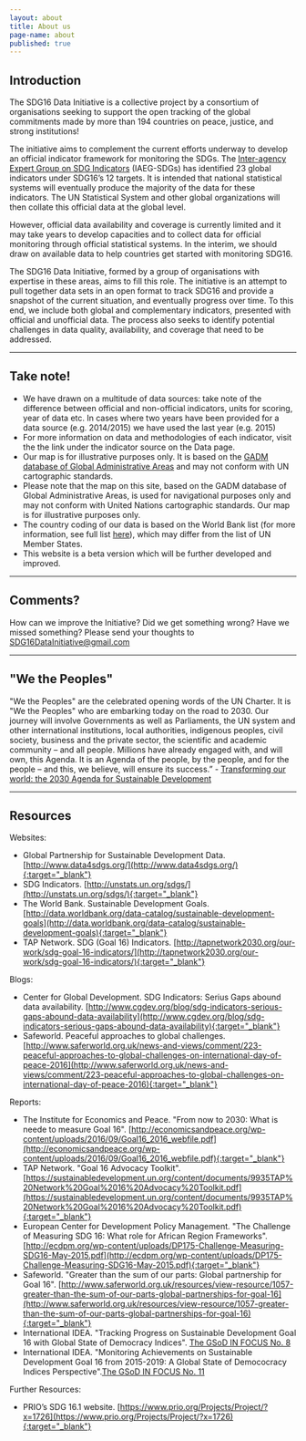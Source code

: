 ```yaml
---
layout: about
title: About us
page-name: about
published: true
---
```


## Introduction

The SDG16 Data Initiative is a collective project by a consortium of organisations seeking to support the open tracking of the global commitments made by more than 194 countries on peace, justice, and strong institutions!

The initiative aims to complement the current efforts underway to develop an official indicator framework for monitoring the SDGs. The [Inter-agency Expert Group on SDG Indicators](http://unstats.un.org/sdgs/iaeg-sdgs/) (IAEG-SDGs) has identified 23 global indicators under SDG16’s 12 targets. It is intended that national statistical systems will eventually produce the majority of the data for these indicators. The UN Statistical System and other global organizations will then collate this official data at the global level.

However, official data availability and coverage is currently limited and it may take years to develop capacities and to collect data for official monitoring through official statistical systems. In the interim, we should draw on available data to help countries get started with monitoring SDG16.

The SDG16 Data Initiative, formed by a group of organisations with expertise in these areas, aims to fill this role. The initiative is an attempt to pull together data sets in an open format to track SDG16 and provide a snapshot of the current situation, and eventually progress over time. To this end, we include both global and complementary indicators, presented with official and unofficial data. The process also seeks to identify potential challenges in data quality, availability, and coverage that need to be addressed.

___

## Take note!

*   We have drawn on a multitude of data sources: take note of the difference between official and non-official indicators, units for scoring, year of data etc. In cases where two years have been provided for a data source (e.g. 2014/2015) we have used the last year (e.g. 2015)
*   For more information on data and methodologies of each indicator, visit the the link under the indicator source on the Data page.
*   Our map is for illustrative purposes only. It is based on the [GADM database of Global Administrative Areas](http://www.gadm.org/home) and may not conform with UN cartographic standards.
*   Please note that the map on this site,  based on the GADM database of Global Administrative Areas, is  used for navigational purposes only and may not conform with United Nations cartographic standards. Our map is for illustrative purposes only.
*   The country coding of our data is based on the World Bank list (for more information, see full list [here](http://wits.worldbank.org/wits/wits/witshelp/content/codes/country_codes.htm)), which may differ from the list of UN Member States.
*   This website is a beta version which will be further developed and improved.

___

## Comments?
How can we improve the Initiative? Did we get something wrong? Have we missed something?
Please send your thoughts to [SDG16DataInitiative@gmail.com](mailto:SDG16DataInitiative@gmail.com)

___


## "We the Peoples" 
"We the Peoples" are the celebrated opening words of the UN Charter. It is "We the Peoples" who are embarking today on the road to 2030. Our journey will involve Governments as well as Parliaments, the UN system and other international institutions, local authorities, indigenous peoples, civil society, business and the private sector, the scientific and academic community – and all people. Millions have already engaged with, and will own, this Agenda. It is an Agenda of the people, by the people, and for the people – and this, we believe, will ensure its success.” - [Transforming our world: the 2030 Agenda for Sustainable Development](https://sustainabledevelopment.un.org/post2015/transformingourworld)

___


## Resources

Websites:

+ Global Partnership for Sustainable Development Data. [http://www.data4sdgs.org/](http://www.data4sdgs.org/){:target="_blank"}
+ SDG Indicators. [http://unstats.un.org/sdgs/](http://unstats.un.org/sdgs/){:target="_blank"}
+ The World Bank. Sustainable Development Goals. [http://data.worldbank.org/data-catalog/sustainable-development-goals](http://data.worldbank.org/data-catalog/sustainable-development-goals){:target="_blank"}
+ TAP Network. SDG (Goal 16) Indicators. [http://tapnetwork2030.org/our-work/sdg-goal-16-indicators/](http://tapnetwork2030.org/our-work/sdg-goal-16-indicators/){:target="_blank"}
 
Blogs:

+ Center for Global Development. SDG Indicators: Serius Gaps abound data availability. [http://www.cgdev.org/blog/sdg-indicators-serious-gaps-abound-data-availability](http://www.cgdev.org/blog/sdg-indicators-serious-gaps-abound-data-availability){:target="_blank"}
+ Safeworld. Peaceful approaches to global challenges. [http://www.saferworld.org.uk/news-and-views/comment/223-peaceful-approaches-to-global-challenges-on-international-day-of-peace-2016](http://www.saferworld.org.uk/news-and-views/comment/223-peaceful-approaches-to-global-challenges-on-international-day-of-peace-2016){:target="_blank"}
  
Reports:

+ The Institute for Economics and Peace. "From now to 2030: What is neede to measure Goal 16". [http://economicsandpeace.org/wp-content/uploads/2016/09/Goal16_2016_webfile.pdf](http://economicsandpeace.org/wp-content/uploads/2016/09/Goal16_2016_webfile.pdf){:target="_blank"}
+ TAP Network. "Goal 16 Advocacy Toolkit". [https://sustainabledevelopment.un.org/content/documents/9935TAP%20Network%20Goal%2016%20Advocacy%20Toolkit.pdf](https://sustainabledevelopment.un.org/content/documents/9935TAP%20Network%20Goal%2016%20Advocacy%20Toolkit.pdf){:target="_blank"}
+ European Center for Development Policy Management. "The Challenge of Measuring SDG 16: What role for African Region Frameworks". [http://ecdpm.org/wp-content/uploads/DP175-Challenge-Measuring-SDG16-May-2015.pdf](http://ecdpm.org/wp-content/uploads/DP175-Challenge-Measuring-SDG16-May-2015.pdf){:target="_blank"}
+ Safeworld. "Greater than the sum of our parts: Global partnership for Goal 16". [http://www.saferworld.org.uk/resources/view-resource/1057-greater-than-the-sum-of-our-parts-global-partnerships-for-goal-16](http://www.saferworld.org.uk/resources/view-resource/1057-greater-than-the-sum-of-our-parts-global-partnerships-for-goal-16){:target="_blank"}
+ International IDEA. "Tracking Progress on Sustainable Development Goal 16 with Global State of Democracy Indices". [The GSoD IN FOCUS No. 8](https://www.idea.int/sites/default/files/publications/tracking-progress-sdg16-with-gsod-indices.pdf)
+ International IDEA. "Monitoring Achievements on Sustainable Development Goal 16 from 2015-2019: A Global State of Demococracy Indices Perspective".[The GSoD IN FOCUS No. 11](https://www.idea.int/sites/default/files/publications/monitoring-achievements-on-SDG16-a-gsod-indices-perspective.pdf)


 Further Resources:
 
 + PRIO’s SDG 16.1 website. [https://www.prio.org/Projects/Project/?x=1726](https://www.prio.org/Projects/Project/?x=1726){:target="_blank"}
